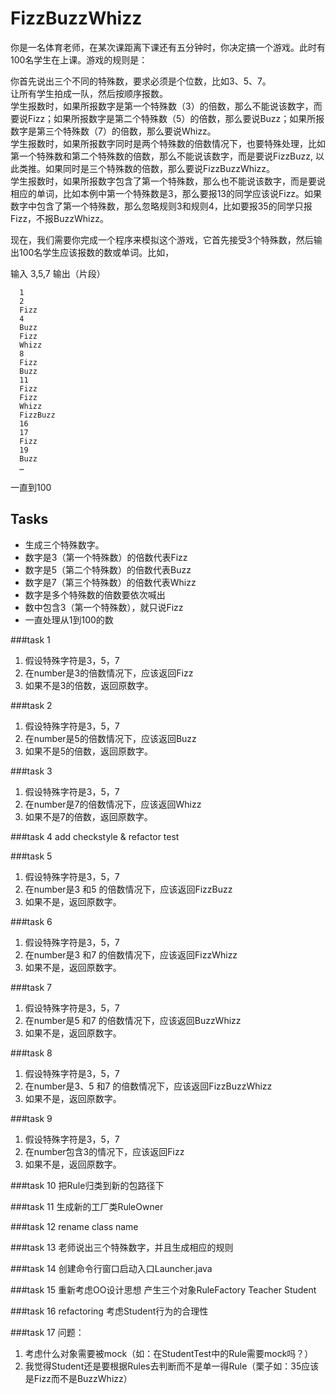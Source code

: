 # FizzBuzzWhizz  

你是一名体育老师，在某次课距离下课还有五分钟时，你决定搞一个游戏。此时有100名学生在上课。游戏的规则是：  

你首先说出三个不同的特殊数，要求必须是个位数，比如3、5、7。  
让所有学生拍成一队，然后按顺序报数。  
学生报数时，如果所报数字是第一个特殊数（3）的倍数，那么不能说该数字，而要说Fizz；如果所报数字是第二个特殊数（5）的倍数，那么要说Buzz；如果所报数字是第三个特殊数（7）的倍数，那么要说Whizz。  
学生报数时，如果所报数字同时是两个特殊数的倍数情况下，也要特殊处理，比如第一个特殊数和第二个特殊数的倍数，那么不能说该数字，而是要说FizzBuzz, 以此类推。如果同时是三个特殊数的倍数，那么要说FizzBuzzWhizz。  
学生报数时，如果所报数字包含了第一个特殊数，那么也不能说该数字，而是要说相应的单词，比如本例中第一个特殊数是3，那么要报13的同学应该说Fizz。如果数字中包含了第一个特殊数，那么忽略规则3和规则4，比如要报35的同学只报Fizz，不报BuzzWhizz。  
  
现在，我们需要你完成一个程序来模拟这个游戏，它首先接受3个特殊数，然后输出100名学生应该报数的数或单词。比如，  

输入 3,5,7 输出（片段）  

```
  1  
  2  
  Fizz  
  4  
  Buzz  
  Fizz  
  Whizz  
  8  
  Fizz  
  Buzz  
  11  
  Fizz  
  Fizz  
  Whizz
  FizzBuzz
  16
  17
  Fizz
  19
  Buzz 
  …
```  

一直到100

## Tasks  
* 生成三个特殊数字。
* 数字是3（第一个特殊数）的倍数代表Fizz  
* 数字是5（第二个特殊数）的倍数代表Buzz  
* 数字是7（第三个特殊数）的倍数代表Whizz  
* 数字是多个特殊数的倍数要依次喊出  
* 数中包含3（第一个特殊数），就只说Fizz  
* 一直处理从1到100的数  

###task 1  
1. 假设特殊字符是3，5，7   
2. 在number是3的倍数情况下，应该返回Fizz  
3. 如果不是3的倍数，返回原数字。  

###task 2  
1. 假设特殊字符是3，5，7   
2. 在number是5的倍数情况下，应该返回Buzz  
3. 如果不是5的倍数，返回原数字。  

###task 3  
1. 假设特殊字符是3，5，7   
2. 在number是7的倍数情况下，应该返回Whizz  
3. 如果不是7的倍数，返回原数字。  

###task 4
add checkstyle & refactor test

###task 5  
1. 假设特殊字符是3，5，7   
2. 在number是3 和5 的倍数情况下，应该返回FizzBuzz  
3. 如果不是，返回原数字。  

###task 6  
1. 假设特殊字符是3，5，7   
2. 在number是3 和7 的倍数情况下，应该返回FizzWhizz  
3. 如果不是，返回原数字。  

###task 7  
1. 假设特殊字符是3，5，7   
2. 在number是5 和7 的倍数情况下，应该返回BuzzWhizz  
3. 如果不是，返回原数字。  

###task 8  
1. 假设特殊字符是3，5，7   
2. 在number是3、5 和7 的倍数情况下，应该返回FizzBuzzWhizz  
3. 如果不是，返回原数字。  

###task 9  
1. 假设特殊字符是3，5，7   
2. 在number包含3的情况下，应该返回Fizz  
3. 如果不是，返回原数字。  

###task 10
把Rule归类到新的包路径下

###task 11
生成新的工厂类RuleOwner

###task 12
rename class name

###task 13
老师说出三个特殊数字，并且生成相应的规则

###task 14
创建命令行窗口启动入口Launcher.java

###task 15
重新考虑OO设计思想
产生三个对象RuleFactory Teacher Student

###task 16
refactoring
考虑Student行为的合理性

###task 17
问题：
1. 考虑什么对象需要被mock（如：在StudentTest中的Rule需要mock吗？）
2. 我觉得Student还是要根据Rules去判断而不是单一得Rule（栗子如：35应该是Fizz而不是BuzzWhizz）
